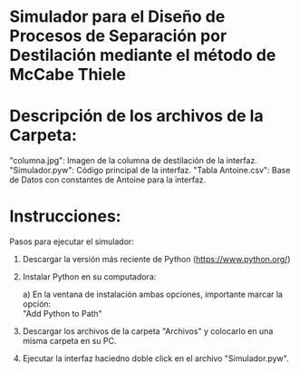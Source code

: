 # Simulador para el Diseño de Procesos de Separación por Destilación mediante el método de McCabe Thiele

# Descripción de los archivos de la Carpeta:
"columna.jpg": Imagen de la columna de destilación de la interfaz.
"Simulador.pyw": Código principal de la interfaz.
"Tabla Antoine.csv": Base de Datos con constantes de Antoine para la interfaz.

# Instrucciones:
Pasos para ejecutar el simulador:

1. Descargar la versión más reciente de Python (https://www.python.org/)

2. Instalar Python en su computadora: 

      a) En la ventana de instalación ambas opciones, importante marcar la opción:  
      "Add Python to Path"

3. Descargar los archivos de la carpeta "Archivos" y colocarlo en una misma carpeta en su PC.

4. Ejecutar la interfaz haciedno doble click en el archivo "Simulador.pyw".
